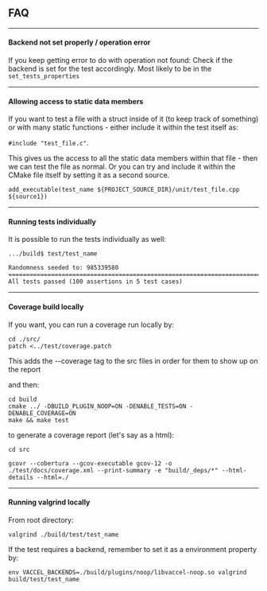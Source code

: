## FAQ
---
#### Backend not set properly / operation error
If you keep getting error to do with operation not found: Check if the backend is set for the test accordingly. Most likely to be in the ```set_tests_properties```

---
#### Allowing access to static data members
If you want to test a file with a struct inside of it (to keep track of something) or with many static functions - either include it within the test itself as:

```#include "test_file.c"```.

This gives us the access to all the static data members within that file - then we can test the file as normal. Or you can try and include it within the CMake file itself by setting it as a second source.

```add_executable(test_name ${PROJECT_SOURCE_DIR}/unit/test_file.cpp ${source1})```

---
#### Running tests individually
It is possible to run the tests individually as well:

```
.../build$ test/test_name

Randomness seeded to: 985339580
===============================================================================
All tests passed (100 assertions in 5 test cases)
```

---
#### Coverage build locally
If you want, you can run a coverage run locally by:

```
cd ./src/
patch <../test/coverage.patch
```
This adds the --coverage tag to the src files in order for them to show up on the report

and then:

```
cd build
cmake ../ -DBUILD_PLUGIN_NOOP=ON -DENABLE_TESTS=ON -DENABLE_COVERAGE=ON
make && make test
```
to generate a coverage report (let's say as a html):

```
cd src
```
```
gcovr --cobertura --gcov-executable gcov-12 -o ./test/docs/coverage.xml --print-summary -e "build/_deps/*" --html-details --html=./
```

----
#### Running valgrind locally
From root directory:
```
valgrind ./build/test/test_name
``````
If the test requires a backend, remember to set it as a environment property by:
```
env VACCEL_BACKENDS=./build/plugins/noop/libvaccel-noop.so valgrind build/test/test_name
```